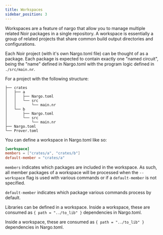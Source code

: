 ```yaml
---
title: Workspaces
sidebar_position: 3
---
```


Workspaces are a feature of nargo that allow you to manage multiple related Noir packages in a single repository. A workspace is essentially a group of related projects that share common build output directories and configurations.

Each Noir project (with it's own Nargo.toml file) can be thought of as a package. Each package is expected to contain exactly one "named circuit", being the "name" defined in Nargo.toml with the program logic defined in `./src/main.nr`.

For a project with the following structure:

```tree
├── crates
│   ├── a
│   │   ├── Nargo.toml
│   │   └── src
│   │       └── main.nr
│   └── b
│       ├── Nargo.toml
│       └── src
│           └── main.nr
├── Nargo.toml
└── Prover.toml
```

You can define a workspace in Nargo.toml like so:

```toml
[workspace]
members = ["crates/a", "crates/b"]
default-member = "crates/a"
```

`members` indicates which packages are included in the workspace. As such, all member packages of a workspace will be processed when the `--workspace` flag is used with various commands or if a `default-member` is not specified.

`default-member` indicates which package various commands process by default.

Libraries can be defined in a workspace. Inside a workspace, these are consumed as `{ path = "../to_lib" }` dependencies in Nargo.toml.

Inside a workspace, these are consumed as `{ path = "../to_lib" }` dependencies in Nargo.toml.
